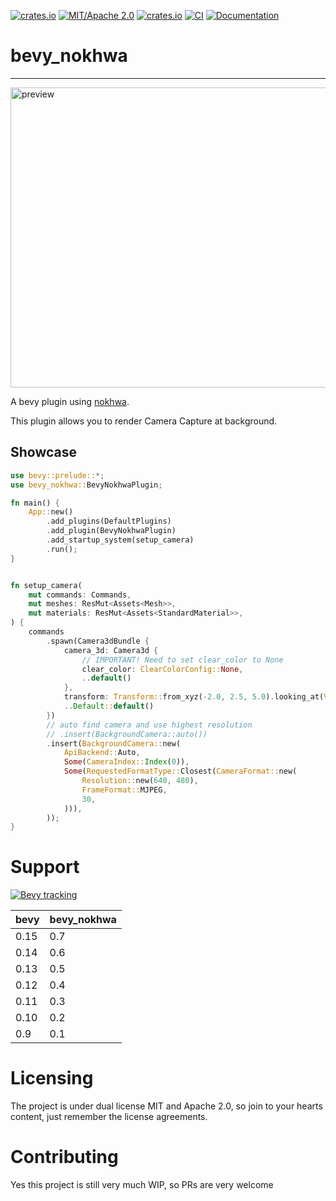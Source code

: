 [![crates.io](https://img.shields.io/crates/v/bevy_nokhwa)](https://crates.io/crates/bevy_nokhwa)
[![MIT/Apache 2.0](https://img.shields.io/badge/license-MIT%2FApache-blue.svg)](https://github.com/Seldom-SE/seldom_pixel#license)
[![crates.io](https://img.shields.io/crates/d/bevy_nokhwa)](https://crates.io/crates/bevy_nokhwa)
[![CI](https://github.com/foxzool/bevy_nokhwa/workflows/CI/badge.svg)](https://github.com/foxzool/bevy_nokhwa/actions)
[![Documentation](https://docs.rs/bevy_nokhwa/badge.svg)](https://docs.rs/bevy_nokhwa)

# bevy_nokhwa

---

<img src="https://user-images.githubusercontent.com/217027/214884000-408ee6ce-ba88-4b2e-bb24-8fd7acadee90.png" width="640" height="480" alt="preview">

A bevy plugin using [nokhwa](https://github.com/l1npengtul/nokhwa).

This plugin allows you to render Camera Capture at background.

## Showcase

```rust
use bevy::prelude::*;
use bevy_nokhwa::BevyNokhwaPlugin;

fn main() {
    App::new()
        .add_plugins(DefaultPlugins)
        .add_plugin(BevyNokhwaPlugin)
        .add_startup_system(setup_camera)
        .run();
}


fn setup_camera(
    mut commands: Commands,
    mut meshes: ResMut<Assets<Mesh>>,
    mut materials: ResMut<Assets<StandardMaterial>>,
) {
    commands
        .spawn(Camera3dBundle {
            camera_3d: Camera3d {
                // IMPORTANT! Need to set clear_color to None
                clear_color: ClearColorConfig::None,
                ..default()
            },
            transform: Transform::from_xyz(-2.0, 2.5, 5.0).looking_at(Vec3::ZERO, Vec3::Y),
            ..Default::default()
        })
        // auto find camera and use highest resolution 
        // .insert(BackgroundCamera::auto())
        .insert(BackgroundCamera::new(
            ApiBackend::Auto,
            Some(CameraIndex::Index(0)),
            Some(RequestedFormatType::Closest(CameraFormat::new(
                Resolution::new(640, 480),
                FrameFormat::MJPEG,
                30,
            ))),
        ));
}
```

# Support

[![Bevy tracking](https://img.shields.io/badge/Bevy%20tracking-released%20version-lightblue)](https://github.com/bevyengine/bevy/blob/main/docs/plugins_guidelines.md#main-branch-tracking)

| bevy | bevy_nokhwa |
|------|-------------|
| 0.15 | 0.7         |
| 0.14 | 0.6         |
| 0.13 | 0.5         |
| 0.12 | 0.4         |
| 0.11 | 0.3         |
| 0.10 | 0.2         |
| 0.9  | 0.1         |

# Licensing

The project is under dual license MIT and Apache 2.0, so join to your hearts content, just remember the license
agreements.

# Contributing

Yes this project is still very much WIP, so PRs are very welcome
